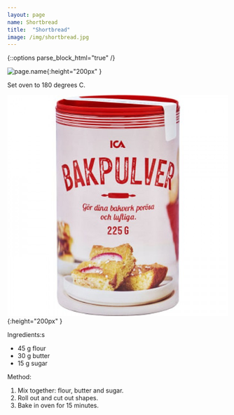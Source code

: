 ```yaml
---
layout: page
name: Shortbread
title:  "Shortbread"
image: /img/shortbread.jpg
---
```

{::options parse_block_html="true" /}

<p align="center">

![page.name]( {{page.image}} ){:height="200px" }

</p>
Set oven to 180 degrees C.

![Baking Powder](/img/bakingpowder.jpeg ){:height="200px" }

Ingredients:s
* 45 g flour
* 30 g butter
* 15 g sugar

Method:
1. Mix together: flour, butter and sugar.
2. Roll out and cut out shapes.
3. Bake in oven for 15 minutes.